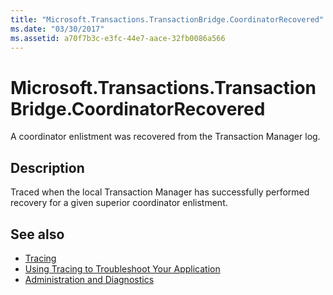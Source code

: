 ```yaml
---
title: "Microsoft.Transactions.TransactionBridge.CoordinatorRecovered"
ms.date: "03/30/2017"
ms.assetid: a70f7b3c-e3fc-44e7-aace-32fb0086a566
---
```

# Microsoft.Transactions.TransactionBridge.CoordinatorRecovered
A coordinator enlistment was recovered from the Transaction Manager log.  
  
## Description  
 Traced when the local Transaction Manager has successfully performed recovery for a given superior coordinator enlistment.  
  
## See also

- [Tracing](../../../../../docs/framework/wcf/diagnostics/tracing/index.md)
- [Using Tracing to Troubleshoot Your Application](../../../../../docs/framework/wcf/diagnostics/tracing/using-tracing-to-troubleshoot-your-application.md)
- [Administration and Diagnostics](../../../../../docs/framework/wcf/diagnostics/index.md)
